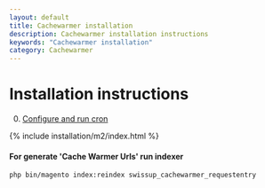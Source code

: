 ```yaml
---
layout: default
title: Cachewarmer installation
description: Cachewarmer installation instructions
keywords: "Cachewarmer installation"
category: Cachewarmer
---
```


# Installation instructions

0. [Configure and run cron](https://devdocs.magento.com/guides/v2.3/config-guide/cli/config-cli-subcommands-cron.html)

{% include installation/m2/index.html %}


#### For generate 'Cache Warmer Urls' run indexer

```bash
php bin/magento index:reindex swissup_cachewarmer_requestentry
```


